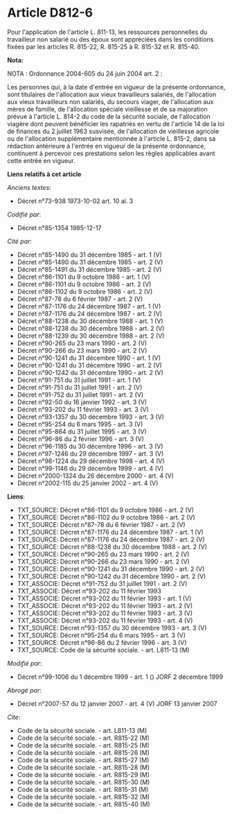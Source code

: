 # Article D812-6

Pour l'application de l'article L. 811-13, les ressources personnelles du travailleur non salarié ou des époux sont
appréciées dans les conditions fixées par les articles R. 815-22, R. 815-25 à R. 815-32 et R. 815-40.

**Nota:**

NOTA : Ordonnance 2004-605 du 24 juin 2004 art. 2 :

Les personnes qui, à la date d'entrée en vigueur de la présente ordonnance, sont titulaires de l'allocation aux vieux
travailleurs salariés, de l'allocation aux vieux travailleurs non salariés, du secours viager, de l'allocation aux mères de
famille, de l'allocation spéciale vieillesse et de sa majoration prévue à l'article L. 814-2 du code de la sécurité sociale,
de l'allocation viagère dont peuvent bénéficier les rapatriés en vertu de l'article 14 de la loi de finances du 2 juillet
1963 susvisée, de l'allocation de vieillesse agricole ou de l'allocation supplémentaire mentionnée à l'article L. 815-2, dans
sa rédaction antérieure à l'entrée en vigueur de la présente ordonnance, continuent à percevoir ces prestations selon les
règles applicables avant cette entrée en vigueur.

**Liens relatifs à cet article**

_Anciens textes_:

  - Décret n°73-938 1973-10-02 art. 10 al. 3

_Codifié par_:

  - Décret n°85-1354 1985-12-17

_Cité par_:

  - Décret n°85-1490 du 31 décembre 1985 - art. 1 (V)
  - Décret n°85-1490 du 31 décembre 1985 - art. 2 (V)
  - Décret n°85-1491 du 31 décembre 1985 - art. 2 (V)
  - Décret n°86-1101 du 9 octobre 1986 - art. 1 (V)
  - Décret n°86-1101 du 9 octobre 1986 - art. 2 (V)
  - Décret n°86-1102 du 9 octobre 1986 - art. 2 (V)
  - Décret n°87-78 du 6 février 1987 - art. 2 (V)
  - Décret n°87-1176 du 24 décembre 1987 - art. 1 (V)
  - Décret n°87-1176 du 24 décembre 1987 - art. 2 (V)
  - Décret n°88-1238 du 30 décembre 1988 - art. 1 (V)
  - Décret n°88-1238 du 30 décembre 1988 - art. 2 (V)
  - Décret n°88-1239 du 30 décembre 1988 - art. 2 (V)
  - Décret n°90-265 du 23 mars 1990 - art. 2 (V)
  - Décret n°90-266 du 23 mars 1990 - art. 2 (V)
  - Décret n°90-1241 du 31 décembre 1990 - art. 1 (V)
  - Décret n°90-1241 du 31 décembre 1990 - art. 2 (V)
  - Décret n°90-1242 du 31 décembre 1990 - art. 2 (V)
  - Décret n°91-751 du 31 juillet 1991 - art. 1 (V)
  - Décret n°91-751 du 31 juillet 1991 - art. 2 (V)
  - Décret n°91-752 du 31 juillet 1991 - art. 2 (V)
  - Décret n°92-50 du 16 janvier 1992 - art. 3 (V)
  - Décret n°93-202 du 11 février 1993 - art. 3 (V)
  - Décret n°93-1357 du 30 décembre 1993 - art. 3 (V)
  - Décret n°95-254 du 6 mars 1995 - art. 3 (V)
  - Décret n°95-864 du 31 juillet 1995 - art. 3 (V)
  - Décret n°96-86 du 2 février 1996 - art. 3 (V)
  - Décret n°96-1185 du 30 décembre 1996 - art. 3 (V)
  - Décret n°97-1246 du 29 décembre 1997 - art. 3 (V)
  - Décret n°98-1224 du 29 décembre 1998 - art. 4 (V)
  - Décret n°99-1146 du 29 décembre 1999 - art. 4 (V)
  - Décret n°2000-1324 du 26 décembre 2000 - art. 4 (V)
  - Décret n°2002-115 du 25 janvier 2002 - art. 4 (V)

**Liens**:

  - TXT_SOURCE: Décret n°86-1101 du 9 octobre 1986 - art. 2 (V)
  - TXT_SOURCE: Décret n°86-1102 du 9 octobre 1986 - art. 2 (V)
  - TXT_SOURCE: Décret n°87-78 du 6 février 1987 - art. 2 (V)
  - TXT_SOURCE: Décret n°87-1176 du 24 décembre 1987 - art. 1 (V)
  - TXT_SOURCE: Décret n°87-1176 du 24 décembre 1987 - art. 2 (V)
  - TXT_SOURCE: Décret n°88-1238 du 30 décembre 1988 - art. 2 (V)
  - TXT_SOURCE: Décret n°90-265 du 23 mars 1990 - art. 2 (V)
  - TXT_SOURCE: Décret n°90-266 du 23 mars 1990 - art. 2 (V)
  - TXT_SOURCE: Décret n°90-1241 du 31 décembre 1990 - art. 2 (V)
  - TXT_SOURCE: Décret n°90-1242 du 31 décembre 1990 - art. 2 (V)
  - TXT_ASSOCIE: Décret n°91-752 du 31 juillet 1991 - art. 2 (V)
  - TXT_ASSOCIE: Décret n°93-202 du 11 février 1993
  - TXT_ASSOCIE: Décret n°93-202 du 11 février 1993 - art. 1 (V)
  - TXT_ASSOCIE: Décret n°93-202 du 11 février 1993 - art. 2 (V)
  - TXT_ASSOCIE: Décret n°93-202 du 11 février 1993 - art. 3 (V)
  - TXT_ASSOCIE: Décret n°93-202 du 11 février 1993 - art. 4 (V)
  - TXT_SOURCE: Décret n°93-1357 du 30 décembre 1993 - art. 3 (V)
  - TXT_SOURCE: Décret n°95-254 du 6 mars 1995 - art. 3 (V)
  - TXT_SOURCE: Décret n°96-86 du 2 février 1996 - art. 3 (V)
  - TXT_SOURCE: Code de la sécurité sociale. - art. L811-13 (M)

_Modifié par_:

  - Décret n°99-1006 du 1 décembre 1999 - art. 1 () JORF 2 décembre 1999

_Abrogé par_:

  - Décret n°2007-57 du 12 janvier 2007 - art. 4 (V) JORF 13 janvier 2007

_Cite_:

  - Code de la sécurité sociale. - art. L811-13 (M)
  - Code de la sécurité sociale. - art. R815-22 (M)
  - Code de la sécurité sociale. - art. R815-25 (M)
  - Code de la sécurité sociale. - art. R815-26 (M)
  - Code de la sécurité sociale. - art. R815-27 (M)
  - Code de la sécurité sociale. - art. R815-28 (M)
  - Code de la sécurité sociale. - art. R815-29 (M)
  - Code de la sécurité sociale. - art. R815-30 (M)
  - Code de la sécurité sociale. - art. R815-31 (M)
  - Code de la sécurité sociale. - art. R815-32 (M)
  - Code de la sécurité sociale. - art. R815-40 (M)
